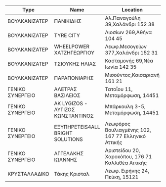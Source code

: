 | Type             | Name                              | Location                                           |
| ---------------- | --------------------------------- | -------------------------------------------------- |
| ΒΟΥΛΚΑΝΙΖΑΤΕΡ    | ΠΑΝΙΚΙΔΗΣ                         | Αλ.Παναγούλη 39,Χαλάνδρι 152 38                    |
| ΒΟΥΛΚΑΝΙΖΑΤΕΡ    | TYRE CITY                         | Λιοσίων 269,Αθήνα 104 45                           |
| ΒΟΥΛΚΑΝΙΖΑΤΕΡ    | WHEELPOWER ΧΑΤΖΗΓΕΩΡΓΙΟΥ          | Λεωφ.Μεσογείων 377,Χαλάνδρι 152 31                 |
| ΒΟΥΛΚΑΝΙΖΑΤΕΡ    | ΤΣΙΟΥΚΗΣ ΗΛΙΑΣ                    | Κασταμονής 69,Νέα Ιωνία 142 35                     |
| ΒΟΥΛΚΑΝΙΖΑΤΕΡ    | ΠΑΡΑΠΟΝΙΑΡΗΣ                      | Μισούντος,Καισαριανή 161 21                        |
| ΓΕΝΙΚΟ ΣΥΝΕΡΓΕΙΟ | ΑΛΕΤΡΑΣ ΒΑΣΙΛΕΙΟΣ                 | Τατοΐου 11, Μεταμόρφωση, 14451                     |
| ΓΕΝΙΚΟ ΣΥΝΕΡΓΕΙΟ | AK LYGIZOS - ΛΥΓΙΖΟΣ ΚΩΝΣΤΑΝΤΙΝΟΣ | Μπάρκουλη 3-5, Μεταμόρφωση, 14451                  |
| ΓΕΝΙΚΟ ΣΥΝΕΡΓΕΙΟ | ΕΞΥΠΗΡΕΤΕΙS4ALL BRIGHT SOLUTIONS  | Λεωφόρος Βουλιαγμένης 102, 167 77 Ελληνικό Αττικής |
| ΓΕΝΙΚΟ ΣΥΝΕΡΓΕΙΟ | ΑΓΓΕΛΑΚΗΣ ΙΩΑΝΝΗΣ                 | Αριστείδου 20, Χαροκόπου, 176 71 Καλλιθέα Αττικής  |
| ΚΡΥΣΤΑΛΛΑΔΙΚΟ    | Τάκης Κρισταλ                     | Λεωφ. Ειρήνης 24, Πεύκη, 15121                     |